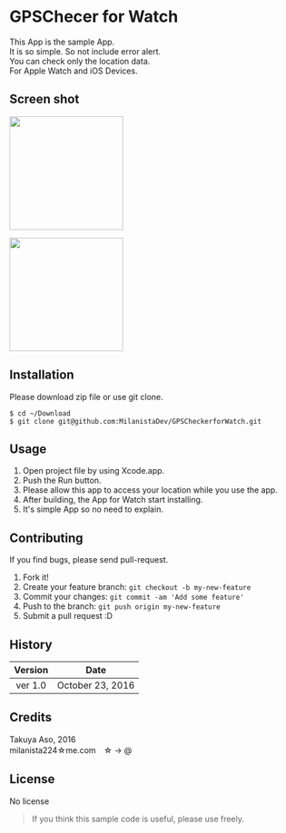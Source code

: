 # GPSChecer for Watch
This App is the sample App.  
It is so simple. So not include error alert.  
You can check only the location data.  
For Apple Watch and iOS Devices.

## Screen shot

<a href="https://2.bp.blogspot.com/-J3IjbY5KSWo/WAutjX1jdZI/AAAAAAAAD2o/1BgJxRLcUaM9wXJTdPkDMCm-H0f4lMQkACLcB/s1600/GPSCfW_iOS.png" imageanchor="1" target="_blank"><img border="0" src="https://2.bp.blogspot.com/-J3IjbY5KSWo/WAutjX1jdZI/AAAAAAAAD2o/1BgJxRLcUaM9wXJTdPkDMCm-H0f4lMQkACLcB/s1600/GPSCfW_iOS.png" width="200"/></a>

<a href="https://2.bp.blogspot.com/-tWSjXXYyRgs/WAutjeELv5I/AAAAAAAAD2k/dZBHgQbBq4kbFaxvMHWe9_2J2ZDOI0uqQCLcB/s1600/GPSCfW_Watch.PNG" imageanchor="1" target="_blank"><img border="0" src="https://2.bp.blogspot.com/-tWSjXXYyRgs/WAutjeELv5I/AAAAAAAAD2k/dZBHgQbBq4kbFaxvMHWe9_2J2ZDOI0uqQCLcB/s1600/GPSCfW_Watch.PNG" width="200"/></a>

## Installation
Please download zip file or use git clone.  

```
$ cd ~/Download
$ git clone git@github.com:MilanistaDev/GPSCheckerforWatch.git
```

## Usage
1. Open project file by using Xcode.app.
2. Push the Run button.
3. Please allow this app to access your location while you use the app.
4. After building, the App for Watch start installing.
5. It's simple App so no need to explain.

## Contributing
If you find bugs, please send pull-request.

1. Fork it!
2. Create your feature branch: `git checkout -b my-new-feature`
3. Commit your changes: `git commit -am 'Add some feature'`
4. Push to the branch: `git push origin my-new-feature`
5. Submit a pull request :D

## History
| Version | Date |
|:--:|:--:|
|ver 1.0 | October 23, 2016 |

## Credits
Takuya Aso, 2016  
milanista224☆me.com　☆ -> @

## License
No license
> If you think this sample code is useful, please use freely.
